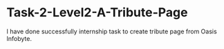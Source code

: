 # Task-2-Level2-A-Tribute-Page
I have done successfully internship task to create tribute page from Oasis Infobyte.

